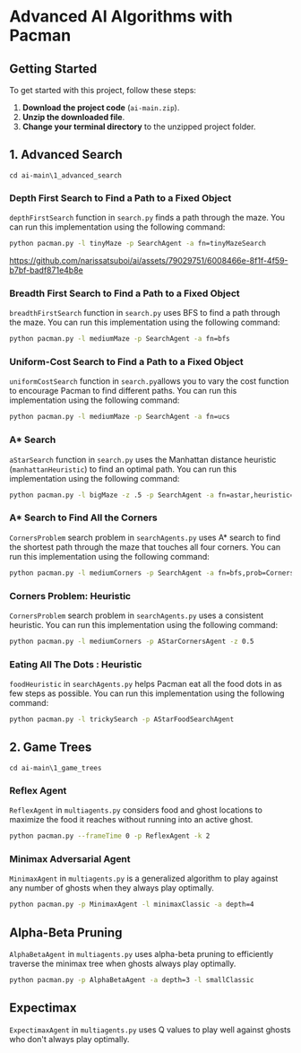 # Advanced AI Algorithms with Pacman

## Getting Started

To get started with this project, follow these steps:

1. **Download the project code** (`ai-main.zip`).
2. **Unzip the downloaded file**.
3. **Change your terminal directory** to the unzipped project folder.

## 1. Advanced Search 
```
cd ai-main\1_advanced_search
```

### Depth First Search to Find a Path to a Fixed Object

`depthFirstSearch` function in `search.py` finds a path through the maze. You can run this implementation using the following command:

```bash
python pacman.py -l tinyMaze -p SearchAgent -a fn=tinyMazeSearch
```

https://github.com/narissatsuboi/ai/assets/79029751/6008466e-8f1f-4f59-b7bf-badf871e4b8e


### Breadth First Search to Find a Path to a Fixed Object
`breadthFirstSearch` function in `search.py` uses BFS to find a path through the maze. You can run this implementation using the following command:

```bash
python pacman.py -l mediumMaze -p SearchAgent -a fn=bfs
```

### Uniform-Cost Search to Find a Path to a Fixed Object

`uniformCostSearch` function in `search.py`allows you to vary the cost function to encourage Pacman to find different paths. You can run this implementation using the following command:

```bash
python pacman.py -l mediumMaze -p SearchAgent -a fn=ucs
```

### A* Search

`aStarSearch` function in `search.py` uses the Manhattan distance heuristic (`manhattanHeuristic`) to find an optimal path. You can run this implementation using the following command:

```bash
python pacman.py -l bigMaze -z .5 -p SearchAgent -a fn=astar,heuristic=manhattanHeuristic
```

### A* Search to Find All the Corners

`CornersProblem` search problem in `searchAgents.py` uses A* search to find the shortest path through the maze that touches all four corners. You can run this implementation using the following command:

```bash
python pacman.py -l mediumCorners -p SearchAgent -a fn=bfs,prob=CornersProblem
```

### Corners Problem: Heuristic

`CornersProblem` search problem in `searchAgents.py` uses a consistent heuristic. You can run this implementation using the following command:

```bash
python pacman.py -l mediumCorners -p AStarCornersAgent -z 0.5
```

### Eating All The Dots : Heuristic

`foodHeuristic` in `searchAgents.py` helps Pacman eat all the food dots in as few steps as possible. You can run this implementation using the following command:

```bash
python pacman.py -l trickySearch -p AStarFoodSearchAgent
```
## 2. Game Trees
```
cd ai-main\1_game_trees
```
### Reflex Agent 
`ReflexAgent` in `multiagents.py` considers food and ghost locations to maximize the food it reaches without running into an active ghost. 
```bash
python pacman.py --frameTime 0 -p ReflexAgent -k 2
```

### Minimax Adversarial Agent
`MinimaxAgent` in `multiagents.py` is a generalized algorithm to play against any number of ghosts when they always play optimally. 
```bash
python pacman.py -p MinimaxAgent -l minimaxClassic -a depth=4
```

## Alpha-Beta Pruning
`AlphaBetaAgent` in `multiagents.py` uses alpha-beta pruning to efficiently traverse the minimax tree when ghosts always play optimally. 
```bash
python pacman.py -p AlphaBetaAgent -a depth=3 -l smallClassic
```

## Expectimax 
`ExpectimaxAgent` in `multiagents.py` uses Q values to play well against ghosts who don't always play optimally. 
